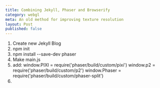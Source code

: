 ```yaml
---
title: Combining Jekyll, Phaser and Browserify
category: webgl
meta: An old method for improving texture resolution
layout: Post
published: false
---
```

1. Create new Jekyll Blog
2. npm init
3. npm install --save-dev phaser
4. Make main.js
5. add:
       window.PIXI = require('phaser/build/custom/pixi')
       window.p2 = require('phaser/build/custom/p2')
       window.Phaser = require('phaser/build/custom/phaser-split')
6.
